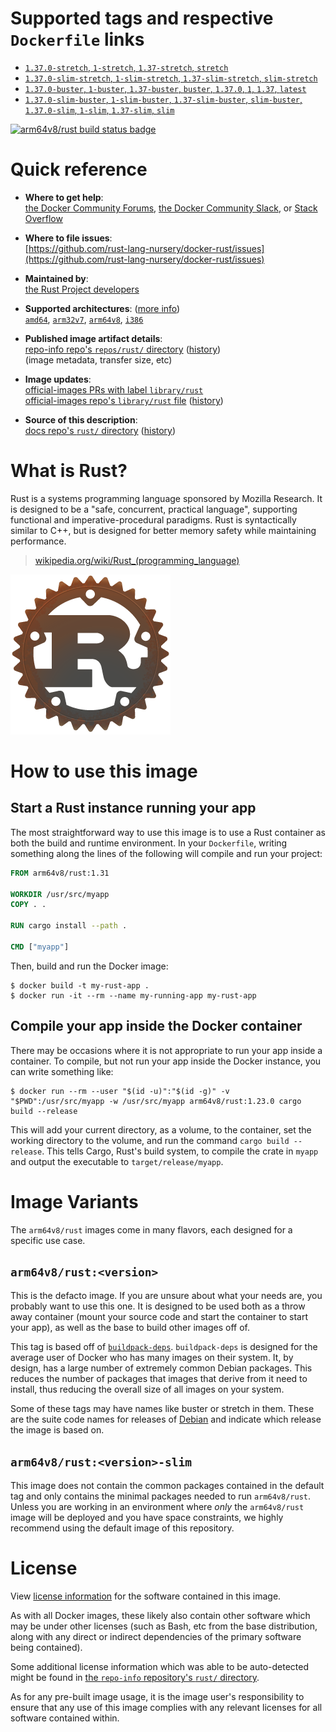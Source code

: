 <!--

********************************************************************************

WARNING:

    DO NOT EDIT "rust/README.md"

    IT IS AUTO-GENERATED

    (from the other files in "rust/" combined with a set of templates)

********************************************************************************

-->

# Supported tags and respective `Dockerfile` links

-	[`1.37.0-stretch`, `1-stretch`, `1.37-stretch`, `stretch`](https://github.com/rust-lang-nursery/docker-rust/blob/d55d56e152da6cffe980baee408cd18716df4b44/1.37.0/stretch/Dockerfile)
-	[`1.37.0-slim-stretch`, `1-slim-stretch`, `1.37-slim-stretch`, `slim-stretch`](https://github.com/rust-lang-nursery/docker-rust/blob/d55d56e152da6cffe980baee408cd18716df4b44/1.37.0/stretch/slim/Dockerfile)
-	[`1.37.0-buster`, `1-buster`, `1.37-buster`, `buster`, `1.37.0`, `1`, `1.37`, `latest`](https://github.com/rust-lang-nursery/docker-rust/blob/d55d56e152da6cffe980baee408cd18716df4b44/1.37.0/buster/Dockerfile)
-	[`1.37.0-slim-buster`, `1-slim-buster`, `1.37-slim-buster`, `slim-buster`, `1.37.0-slim`, `1-slim`, `1.37-slim`, `slim`](https://github.com/rust-lang-nursery/docker-rust/blob/d55d56e152da6cffe980baee408cd18716df4b44/1.37.0/buster/slim/Dockerfile)

[![arm64v8/rust build status badge](https://img.shields.io/jenkins/s/https/doi-janky.infosiftr.net/job/multiarch/job/arm64v8/job/rust.svg?label=arm64v8/rust%20%20build%20job)](https://doi-janky.infosiftr.net/job/multiarch/job/arm64v8/job/rust/)

# Quick reference

-	**Where to get help**:  
	[the Docker Community Forums](https://forums.docker.com/), [the Docker Community Slack](https://blog.docker.com/2016/11/introducing-docker-community-directory-docker-community-slack/), or [Stack Overflow](https://stackoverflow.com/search?tab=newest&q=docker)

-	**Where to file issues**:  
	[https://github.com/rust-lang-nursery/docker-rust/issues](https://github.com/rust-lang-nursery/docker-rust/issues)

-	**Maintained by**:  
	[the Rust Project developers](https://github.com/rust-lang-nursery/docker-rust)

-	**Supported architectures**: ([more info](https://github.com/docker-library/official-images#architectures-other-than-amd64))  
	[`amd64`](https://hub.docker.com/r/amd64/rust/), [`arm32v7`](https://hub.docker.com/r/arm32v7/rust/), [`arm64v8`](https://hub.docker.com/r/arm64v8/rust/), [`i386`](https://hub.docker.com/r/i386/rust/)

-	**Published image artifact details**:  
	[repo-info repo's `repos/rust/` directory](https://github.com/docker-library/repo-info/blob/master/repos/rust) ([history](https://github.com/docker-library/repo-info/commits/master/repos/rust))  
	(image metadata, transfer size, etc)

-	**Image updates**:  
	[official-images PRs with label `library/rust`](https://github.com/docker-library/official-images/pulls?q=label%3Alibrary%2Frust)  
	[official-images repo's `library/rust` file](https://github.com/docker-library/official-images/blob/master/library/rust) ([history](https://github.com/docker-library/official-images/commits/master/library/rust))

-	**Source of this description**:  
	[docs repo's `rust/` directory](https://github.com/docker-library/docs/tree/master/rust) ([history](https://github.com/docker-library/docs/commits/master/rust))

# What is Rust?

Rust is a systems programming language sponsored by Mozilla Research. It is designed to be a "safe, concurrent, practical language", supporting functional and imperative-procedural paradigms. Rust is syntactically similar to C++, but is designed for better memory safety while maintaining performance.

> [wikipedia.org/wiki/Rust_(programming_language)](https://en.wikipedia.org/wiki/Rust_%28programming_language%29)

![logo](https://raw.githubusercontent.com/docker-library/docs/a11c341c57de07fbccfed7b21ea92d4bc40130a2/rust/logo.png)

# How to use this image

## Start a Rust instance running your app

The most straightforward way to use this image is to use a Rust container as both the build and runtime environment. In your `Dockerfile`, writing something along the lines of the following will compile and run your project:

```dockerfile
FROM arm64v8/rust:1.31

WORKDIR /usr/src/myapp
COPY . .

RUN cargo install --path .

CMD ["myapp"]
```

Then, build and run the Docker image:

```console
$ docker build -t my-rust-app .
$ docker run -it --rm --name my-running-app my-rust-app
```

## Compile your app inside the Docker container

There may be occasions where it is not appropriate to run your app inside a container. To compile, but not run your app inside the Docker instance, you can write something like:

```console
$ docker run --rm --user "$(id -u)":"$(id -g)" -v "$PWD":/usr/src/myapp -w /usr/src/myapp arm64v8/rust:1.23.0 cargo build --release
```

This will add your current directory, as a volume, to the container, set the working directory to the volume, and run the command `cargo build --release`. This tells Cargo, Rust's build system, to compile the crate in `myapp` and output the executable to `target/release/myapp`.

# Image Variants

The `arm64v8/rust` images come in many flavors, each designed for a specific use case.

## `arm64v8/rust:<version>`

This is the defacto image. If you are unsure about what your needs are, you probably want to use this one. It is designed to be used both as a throw away container (mount your source code and start the container to start your app), as well as the base to build other images off of.

This tag is based off of [`buildpack-deps`](https://hub.docker.com/_/buildpack-deps/). `buildpack-deps` is designed for the average user of Docker who has many images on their system. It, by design, has a large number of extremely common Debian packages. This reduces the number of packages that images that derive from it need to install, thus reducing the overall size of all images on your system.

Some of these tags may have names like buster or stretch in them. These are the suite code names for releases of [Debian](https://wiki.debian.org/DebianReleases) and indicate which release the image is based on.

## `arm64v8/rust:<version>-slim`

This image does not contain the common packages contained in the default tag and only contains the minimal packages needed to run `arm64v8/rust`. Unless you are working in an environment where *only* the `arm64v8/rust` image will be deployed and you have space constraints, we highly recommend using the default image of this repository.

# License

View [license information](https://www.rust-lang.org/en-US/legal.html) for the software contained in this image.

As with all Docker images, these likely also contain other software which may be under other licenses (such as Bash, etc from the base distribution, along with any direct or indirect dependencies of the primary software being contained).

Some additional license information which was able to be auto-detected might be found in [the `repo-info` repository's `rust/` directory](https://github.com/docker-library/repo-info/tree/master/repos/rust).

As for any pre-built image usage, it is the image user's responsibility to ensure that any use of this image complies with any relevant licenses for all software contained within.
